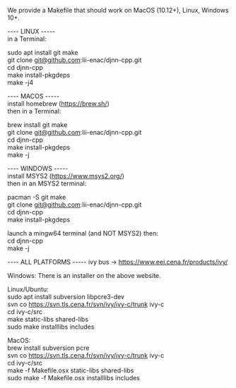 We provide a Makefile that should work on MacOS (10.12+), Linux, Windows 10+.

---- LINUX -----  
in a Terminal:

sudo apt install git make  
git clone git@github.com:lii-enac/djnn-cpp.git  
cd djnn-cpp  
make install-pkgdeps  
make -j4  

---- MACOS -----  
install homebrew (https://brew.sh/)  
then in a Terminal:

brew install git make  
git clone git@github.com:lii-enac/djnn-cpp.git  
cd djnn-cpp  
make install-pkgdeps  
make -j  

---- WINDOWS -----  
install MSYS2 (https://www.msys2.org/)  
then in an MSYS2 terminal:

pacman -S git make  
git clone git@github.com:lii-enac/djnn-cpp.git  
cd djnn-cpp  
make install-pkgdeps  

launch a mingw64 terminal (and NOT MSYS2) then:  
cd djnn-cpp  
make -j
 
---- ALL PLATFORMS -----
ivy bus -> https://www.eei.cena.fr/products/ivy/  

Windows:
There is an installer on the above website.

Linux/Ubuntu:  
sudo apt install subversion libpcre3-dev  
svn co https://svn.tls.cena.fr/svn/ivy/ivy-c/trunk ivy-c  
cd ivy-c/src  
make static-libs shared-libs  
sudo make installlibs includes  

MacOS:  
brew install subversion pcre  
svn co https://svn.tls.cena.fr/svn/ivy/ivy-c/trunk ivy-c  
cd ivy-c/src  
make -f Makefile.osx static-libs shared-libs  
sudo make -f Makefile.osx installlibs includes
